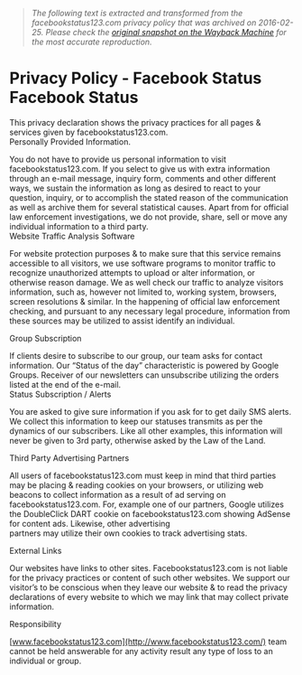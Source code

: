 > *The following text is extracted and transformed from the facebookstatus123.com privacy policy that was archived on 2016-02-25. Please check the [original snapshot on the Wayback Machine](https://web.archive.org/web/20160225155535id_/http%3A//www.facebookstatus123.com/privacy-policy) for the most accurate reproduction.*

# Privacy Policy - Facebook Status Facebook Status

This privacy declaration shows the privacy practices for all pages & services given by facebookstatus123.com.  
Personally Provided Information.

You do not have to provide us personal information to visit facebookstatus123.com. If you select to give us with extra information through an e-mail message, inquiry form, comments and other different ways, we sustain the information as long as desired to react to your question, inquiry, or to accomplish the stated reason of the communication as well as archive them for several statistical causes. Apart from for official law enforcement investigations, we do not provide, share, sell or move any individual information to a third party.  
Website Traffic Analysis Software

For website protection purposes & to make sure that this service remains accessible to all visitors, we use software programs to monitor traffic to recognize unauthorized attempts to upload or alter information, or otherwise reason damage. We as well check our traffic to analyze visitors information, such as, however not limited to, working system, browsers, screen resolutions & similar. In the happening of official law enforcement checking, and pursuant to any necessary legal procedure, information from these sources may be utilized to assist identify an individual.

Group Subscription

If clients desire to subscribe to our group, our team asks for contact information. Our “Status of the day” characteristic is powered by Google Groups. Receiver of our newsletters can unsubscribe utilizing the orders listed at the end of the e-mail.  
Status Subscription / Alerts

You are asked to give sure information if you ask for to get daily SMS alerts. We collect this information to keep our statuses transmits as per the dynamics of our subscribers. Like all other examples, this information will never be given to 3rd party, otherwise asked by the Law of the Land.

Third Party Advertising Partners

All users of facebookstatus123.com must keep in mind that third parties may be placing & reading cookies on your browsers, or utilizing web beacons to collect information as a result of ad serving on facebookstatus123.com. For, example one of our partners, Google utilizes the DoubleClick DART cookie on facebookstatus123.com showing AdSense for content ads. Likewise, other advertising  
partners may utilize their own cookies to track advertising stats.

External Links

Our websites have links to other sites. Facebookstatus123.com is not liable for the privacy practices or content of such other websites. We support our visitor’s to be conscious when they leave our website & to read the privacy declarations of every website to which we may link that may collect private information.

Responsibility

[www.facebookstatus123.com](http://www.facebookstatus123.com/) team cannot be held answerable for any activity result any type of loss to an individual or group.
